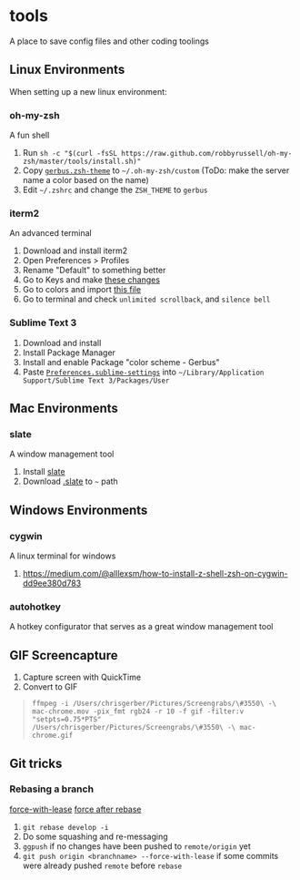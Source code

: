 # tools
A place to save config files and other coding toolings

## Linux Environments
When setting up a new linux environment:

### oh-my-zsh
A fun shell

1. Run `sh -c "$(curl -fsSL https://raw.github.com/robbyrussell/oh-my-zsh/master/tools/install.sh)"`
2. Copy [`gerbus.zsh-theme`](https://raw.githubusercontent.com/gerbus/tools/master/gerbus.zsh-theme) to `~/.oh-my-zsh/custom`
(ToDo: make the server name a color based on the name)
3. Edit `~/.zshrc` and change the `ZSH_THEME` to `gerbus`


### iterm2
An advanced terminal

1. Download and install iterm2
2. Open Preferences > Profiles
3. Rename "Default" to something better
4. Go to Keys and make [these changes](https://stackoverflow.com/questions/6205157/iterm-2-how-to-set-keyboard-shortcuts-to-jump-to-beginning-end-of-line)
5. Go to colors and import [this file](https://raw.githubusercontent.com/mbadolato/iTerm2-Color-Schemes/master/schemes/ForestBlue.itermcolors)
6. Go to terminal and check `unlimited scrollback`, and `silence bell`


### Sublime Text 3
1. Download and install
2. Install Package Manager
3. Install and enable Package "color scheme - Gerbus"
4. Paste [`Preferences.sublime-settings`](https://raw.githubusercontent.com/gerbus/tools/master/Preferences.sublime-settings) into `~/Library/Application Support/Sublime Text 3/Packages/User`

## Mac Environments

### slate
A window management tool

1. Install [slate](https://github.com/jigish/slate)
2. Download [.slate](https://github.com/gerbus/tools/blob/master/.slate) to `~` path

## Windows Environments

### cygwin
A linux terminal for windows

1. https://medium.com/@alllexsm/how-to-install-z-shell-zsh-on-cygwin-dd9ee380d783

### autohotkey
A hotkey configurator that serves as a great window management tool

## GIF Screencapture
1. Capture screen with QuickTime
2. Convert to GIF
> `ffmpeg -i /Users/chrisgerber/Pictures/Screengrabs/\#3550\ -\ mac-chrome.mov -pix_fmt rgb24 -r 10 -f gif -filter:v "setpts=0.75*PTS" /Users/chrisgerber/Pictures/Screengrabs/\#3550\ -\ mac-chrome.gif`

## Git tricks
### Rebasing a branch
[force-with-lease](https://blog.developer.atlassian.com/force-with-lease/) 
[force after rebase](https://willi.am/blog/2014/08/12/the-dark-side-of-the-force-push/)
1. `git rebase develop -i`
2. Do some squashing and re-messaging
3. `ggpush` if no changes have been pushed to `remote/origin` yet
4. `git push origin <branchname> --force-with-lease` if some commits were already pushed `remote` before `rebase`

